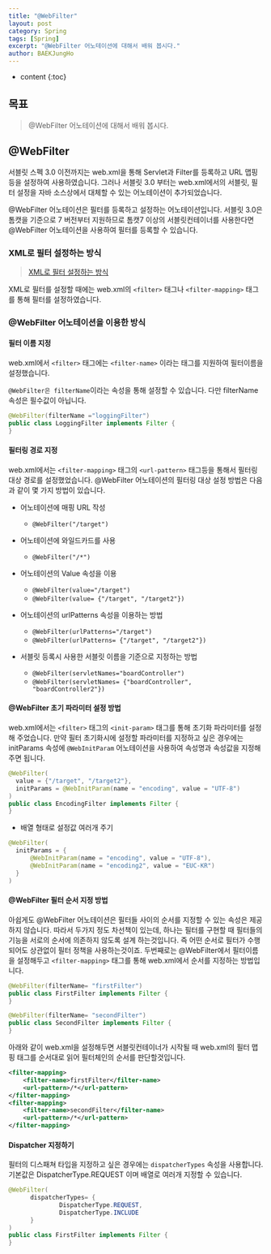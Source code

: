 ```yaml
---
title: "@WebFilter"
layout: post
category: Spring
tags: [Spring]
excerpt: "@WebFilter 어노테이션에 대해서 배워 봅시다."
author: BAEKJungHo
---
```


* content
{:toc}

## 목표

  > @WebFilter 어노테이션에 대해서 배워 봅시다.

## @WebFilter

  서블릿 스펙 3.0 이전까지는 web.xml을 통해 Servlet과 Filter를 등록하고 URL 맵핑등을 설정하여 사용하였습니다. 그러나 서블릿 3.0 부터는 web.xml에서의 서블릿, 필터 설정을 자바 소스상에서 대체할 수 있는 어노테이션이 추가되었습니다.

  @WebFilter 어노테이션은 필터를 등록하고 설정하는 어노테이션입니다. 서블릿 3.0은 톰캣을 기준으로 7 버전부터 지원하므로 톰캣7 이상의 서블릿컨테이너를 사용한다면 @WebFilter 어노테이션을 사용하여 필터를 등록할 수 있습니다.

### XML로 필터 설정하는 방식

  > [XML로 필터 설정하는 방식](https://baekjungho.github.io/spring-interceptorfilter/#filter)

  XML로 필터를 설정할 때에는 web.xml의 `<filter>` 태그나 `<filter-mapping>` 태그를 통해 필터를 설정하였습니다.

### @WebFilter 어노테이션을 이용한 방식

#### 필터 이름 지정

  web.xml에서 `<filter>` 태그에는 `<filter-name>` 이라는 태그를 지원하여 필터이름을 설정했습니다.

  `@WebFilter은 filterName`이라는 속성을 통해 설정할 수 있습니다. 다만 filterName속성은 필수값이 아닙니다.

  ```java
@WebFilter(filterName ="loggingFilter")
public class LoggingFilter implements Filter {
}
  ```

#### 필터링 경로 지정

  web.xml에서는 `<filter-mapping>` 태그의 `<url-pattern>` 태그등을 통해서 필터링 대상 경로를 설정했었습니다.  @WebFilter 어노테이션의 필터링 대상 설정 방법은 다음과 같이 몇 가지 방법이 있습니다.

  - 어노테이션에 매핑 URL 작성
    - `@WebFilter("/target")`

  - 어노테이션에 와일드카드를 사용
    - `@WebFilter("/*")`

  - 어노테이션의 Value 속성을 이용
    - `@WebFilter(value="/target")`
    - `@WebFilter(value= {"/target", "/target2"})`

  - 어노테이션의 urlPatterns 속성을 이용하는 방법
    - `@WebFilter(urlPatterns="/target")`
    - `@WebFilter(urlPatterns= {"/target", "/target2"})`

  - 서블릿 등록시 사용한 서블릿 이름을 기준으로 지정하는 방법
    - `@WebFilter(servletNames="boardController")`
    - `@WebFilter(servletNames= {"boardController", "boardController2"})`

#### @WebFilter 초기 파라미터 설정 방법

  web.xml에서는 `<filter>` 태그의 `<init-param>` 태그를 통해  초기화 파라미터를 설정해 주었습니다. 만약 필터 초기화시에 설정할 파라미터를 지정하고 싶은 경우에는 initParams 속성에 `@WebInitParam` 어노테이션을 사용하여 속성명과 속성값을 지정해주면 됩니다.

  ```java
  @WebFilter(
    value = {"/target", "/target2"},
    initParams = @WebInitParam(name = "encoding", value = "UTF-8")
  )
  public class EncodingFilter implements Filter {
  }
  ```

  - 배열 형태로 설정값 여러개 주기

  ```java
  @WebFilter(
    initParams = {
        @WebInitParam(name = "encoding", value = "UTF-8"),
        @WebInitParam(name = "encoding2", value = "EUC-KR")
    }
  )
  ```

#### @WebFilter 필터 순서 지정 방법

  아쉽게도 @WebFilter 어노테이션은 필터들 사이의 순서를 지정할 수 있는 속성은 제공하지 않습니다. 따라서 두가지 정도 차선책이 있는데, 하나는 필터를 구현할 때 필터들의 기능을 서로의 순서에 의존하지 않도록 설계 하는것입니다. 즉 어떤 순서로 필터가 수행되어도 상관없이 필터 정책을 사용하는것이죠. 두번째로는 @WebFilter에서 필터이름을 설정해두고 `<filter-mapping>` 태그를 통해 web.xml에서 순서를 지정하는 방법입니다.

  ```java
@WebFilter(filterName= "firstFilter")
public class FirstFilter implements Filter {
}
  ```

  ```java
@WebFilter(filterName= "secondFilter")
public class SecondFilter implements Filter {
}
  ```

  아래와 같이 web.xml을 설정해두면 서블릿컨테이너가 시작될 때 web.xml의 필터 맵핑 태그를 순서대로 읽어 필터체인의 순서를 판단할것입니다.

  ```xml
  <filter-mapping>
      <filter-name>firstFilter</filter-name>
      <url-pattern>/*</url-pattern>
</filter-mapping>
<filter-mapping>
      <filter-name>secondFilter</filter-name>
      <url-pattern>/*</url-pattern>
</filter-mapping>
  ```

#### Dispatcher 지정하기

  필터의 디스패쳐 타입을 지정하고 싶은 경우에는 `dispatcherTypes` 속성을 사용합니다. 기본값은 DispatcherType.REQUEST 이며 배열로 여러개 지정할 수 있습니다.

  ```java
  @WebFilter(
        dispatcherTypes= {
                DispatcherType.REQUEST,
                DispatcherType.INCLUDE
        }
)
public class FirstFilter implements Filter {
}
  ```
